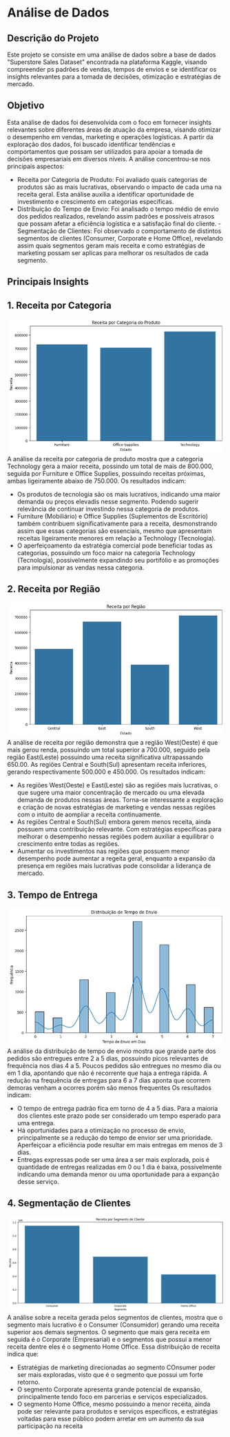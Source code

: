 # Análise de Dados

## Descrição do Projeto 
Este projeto se consiste em uma análise de dados sobre a base de dados "Superstore Sales Dataset" encontrada na plataforma Kaggle, visando compreender ps padrões de vendas, tempos de envios e se identificar os insights relevantes para a tomada de decisões, otimização e estratégias de mercado.

## Objetivo
Esta análise de dados foi desenvolvida com o foco em fornecer insights relevantes sobre diferentes áreas de atuação da empresa, visando otimizar o desempenho em vendas, marketing e operações logísticas. A partir da exploração dos dados, foi buscado identificar tendências e comportamentos que possam ser utilizados para apoiar a tomada de decisões empresariais em diversos níveis.
A análise concentrou-se nos principais aspectos:
- Receita por Categoria de Produto: Foi avaliado quais categorias de produtos são as mais lucrativas, observando o impacto de cada uma na receita geral. Esta análise auxilia a identificar oportunidade de investimento e crescimento em categorias específicas.
- Distribuição do Tempo de Envio: Foi analisado o tempo médio de envio dos pedidos realizados, revelando assim padrões e possíveis atrasos que possam afetar a eficiência logística e a satisfação final do cliente.
-Segmentação de Clientes: Foi observado o comportamento de distintos segmentos de clientes (Consumer, Corporate e Home Office), revelando assim quais segmentos geram mais receita e como estratégias de marketing possam ser aplicas para melhorar os resultados de cada segmento.

## Principais Insights
## 1. Receita por Categoria
![Receita por Categoria de Produto](image-1.png)
A análise da receita por categoria de produto mostra que a categoria Technology gera a maior receita, possindo um total de mais de 800.000, seguida por Furniture e Office Supplies, possuindo receitas próximas, ambas ligeiramente abaixo de 750.000.
Os resultados indicam:
- Os produtos de tecnologia são os mais lucrativos, indicando uma maior demanda ou preços elevadis nesse segmento. Podendo sugerir relevância de continuar investindo nessa categoria de produtos.
- Furniture (Mobiliário) e Office Supplies (Suplementos de Escritório) também contribuem significativamente para a receita, desmonstrando assim que essas categorias são essenciais, mesmo que apresentam receitas ligeiramente menores em relação a Technology (Tecnologia).
- O aperfeiçoamento da estratégia comercial pode beneficiar todas as categorias, possuindo um foco maior na categoria Technology (Tecnologia), possivelmente expandindo seu portifólio e as promoções para impulsionar as vendas nessa categoria.

## 2. Receita por Região
![Gráfico de Receita por Região](image.png)
A análise de receita por região demonstra que a região West(Oeste) é que mais gerou renda, possuindo um total superior a 700.000, seguido pela região East(Leste) possuindo uma receita significativa ultrapassando 650.00. As regiões Central e South(Sul) apresentam receita inferiores, gerando respectivamente 500.000 e 450.000.
Os resultados indicam:
- As regiões West(Oeste) e East(Leste) são as regiões mais lucrativas, o que sugere uma maior concentração de mercado ou uma elevada demanda de produtos nessas áreas. Torna-se interessante a exploração e criação de novas estratégias de marketing e vendas nessas regiões com o intuito de aompliar a receita continuamente.
- As regiões Central e South(Sul) embora gerem menos receita, ainda possuem uma contribuição relevante. Com estratégias específicas para melhorar o desempenho nessas regiões podem auxiliar a equilibrar o crescimento entre todas as regiões.
- Aumentar os investimentos nas regiões que possuem menor desempenho pode aumentar a regeita geral, enquanto a expansão da presença em regiões mais lucrativas pode consolidar a liderança de mercado.

## 3. Tempo de Entrega
![Distribuição de Tempo de Envio](image-2.png)
A análise da distribuição de tempo de envio mostra que grande parte dos pedidos são entregues entre 2 a 5 dias, possuindo picos relevantes de frequência nos dias 4 a 5. Poucos pedidos são entregues no mesmo dia ou em 1 dia, apontando que não é recorrente que haja a entrega rápida. A redução na frequência de entregas para 6 a 7 dias aponta que ocorrem demoras venham a ocorres porém são menos frequentes
Os resultados indicam:
- O tempo de entrega padrão fica em torno de 4 a 5 dias. Para a maioria dos clientes este prazo pode ser considerado um tempo esperado para uma entrega.
- Há oportunidades para a otimização no processo de envio, principalmente se a redução do tempo de envior ser uma prioridade. Aperfeiçoar a  eficiência pode resultar em mais entregas em menos de 3 dias.
- Entregas expressas pode ser uma área a ser mais explorada, pois é quantidade de entregas realizadas em 0 ou 1 dia é baixa, possivelmente indicando uma demanda menor ou uma oportunidade para a expanção desse serviço.

## 4. Segmentação de Clientes
![Gráfico de Segmentação de Cliente](image-3.png)
A análise sobre a receita gerada pelos segmentos de clientes, mostra que o segmento mais lucrativo é o Consumer (Consumidor) gerando uma receita superior aos demais segmentos. O segmento que mais gera receita em seguida é o Corporate (Empresarial) e o segmentos que possui a menor receita dentre eles é o segmento Home Office.
Essa distribuição de receita indica que:
- Estratégias de marketing direcionadas ao segmento COnsumer poder ser mais exploradas, visto que é o segmento que possui um forte retorno.
- O segmento Corporate apresenta grande potencial de expansão, principalmente tendo foco em parcerias e serviços especializados.
- O segmento Home Office, mesmo possuindo a menor receita, ainda pode ser relevante para produtos e serviços específicos, e estratégias voltadas para esse público podem arretar em um aumento da sua participação na receita

